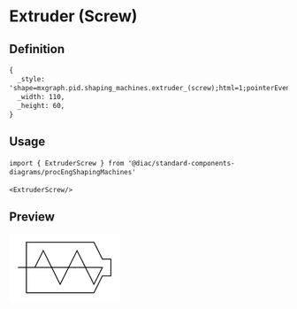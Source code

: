 # Extruder (Screw)

## Definition

```
{
  _style: 'shape=mxgraph.pid.shaping_machines.extruder_(screw);html=1;pointerEvents=1;align=center;verticalLabelPosition=bottom;verticalAlign=top;dashed=0;',
  _width: 110,
  _height: 60,
}
```

## Usage

```
import { ExtruderScrew } from '@diac/standard-components-diagrams/procEngShapingMachines'

<ExtruderScrew/>
```

## Preview

<img src="./extruder-screw.png" width="200"/>
